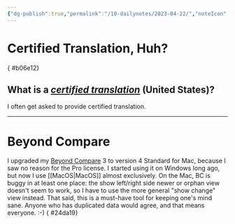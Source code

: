 ```yaml
---
{"dg-publish":true,"permalink":"/10-dailynotes/2023-04-22/","noteIcon":"2"}
---
```


# Certified Translation, Huh?
{ #b06e12}


## What is a *[certified translation](https://www.atanet.org/client-assistance/what-is-a-certified-translation/)* (United States)?
I often get asked to provide certified translation.

---
# Beyond Compare

I upgraded my [Beyond Compare](https://www.scootersoftware.com/index.php) 3 to version 4 Standard for Mac, because I saw no reason for the Pro license. I started using it on Windows long ago, but now I use [[MacOS\|MacOS]] almost exclusively. On the Mac, BC is buggy in at least one place: the show left/right side newer or orphan view doesn't seem to work, so I have to use the more general "show change" view instead. That said, this is a must-have tool for keeping one's mind sane. Anyone who has duplicated data would agree, and that means everyone. :-)
{ #24da19}

